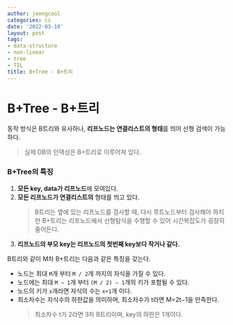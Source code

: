 ```yaml
---
author: jeongcool
categories: cs
date: '2022-03-19'
layout: post
tags:
- data-structure
- non-linear
- tree
- TIL
title: B+Tree - B+트리
---
```


# B+Tree - B+트리
동작 방식은 B트리와 유사하나, **리프노드는 연결리스트의 형태**를 띄어 선형 검색이 가능하다.

> 실제 DB의 인덱싱은 B+트리로 이루어져 있다.


### B+Tree의 특징
1. **모든 key, data가 리프노드**에 모여있다.
2. **모든 리프노드가 연결리스트의** 형태를 띄고 있다.
    > B트리는 옆에 있는 리프노드를 검사할 때, 다시 루트노드부터 검사해야 하지만 B+트리는 리프노드에서 선형탐식을 수행할 수 있어 시간복잡도가 굉장히 줄어든다.
3. **리프노드의 부모 key는 리프노드의 첫번째 key보다 작거나 같다.**


B트리와 같이 M차 B+트리는 다음과 같은 특징을 갖는다.
- 노드는 최대 `M`개 부터 `M / 2`개 까지의 자식을 가질 수 있다.
- 노드에는 최대 `M − 1`개 부터 `(M / 2) − 1`개의 키가 포함될 수 있다.
- 노드의 키가 `x`개라면 자식의 수는 `x+1`개 이다.
- 최소차수는 자식수의 하한값을 의미하며, 최소차수가 t라면 M=2t−1을 만족한다. 
  > 최소차수 t가 2라면 3차 B트리이며, key의 하한은 1개이다.